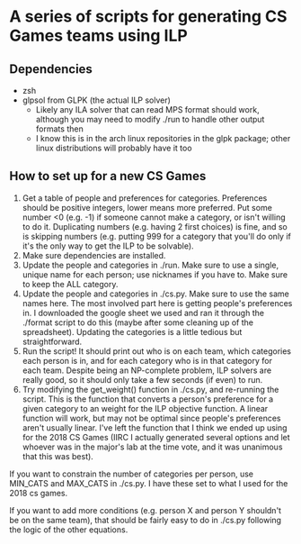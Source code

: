 # A series of scripts for generating CS Games teams using ILP

## Dependencies

- zsh
- glpsol from GLPK (the actual ILP solver)
  - Likely any ILA solver that can read MPS format should work, although you
    may need to modify ./run to handle other output formats then
  - I know this is in the arch linux repositories in the glpk package; other
    linux distributions will probably have it too

## How to set up for a new CS Games

1. Get a table of people and preferences for categories. Preferences should be
   positive integers, lower means more preferred. Put some number <0 (e.g. -1)
   if someone cannot make a category, or isn't willing to do it. Duplicating
   numbers (e.g. having 2 first choices) is fine, and so is skipping numbers (e.g.
   putting 999 for a category that you'll do only if it's the only way to get the
   ILP to be solvable).
2. Make sure dependencies are installed.
3. Update the people and categories in ./run. Make sure to use a single, unique
   name for each person; use nicknames if you have to. Make sure to keep the
   ALL category.
4. Update the people and categories in ./cs.py. Make sure to use the same
   names here. The most involved part here is getting people's preferences in.
   I downloaded the google sheet we used and ran it through the ./format script
   to do this (maybe after some cleaning up of the spreadsheet). Updating the
   categories is a little tedious but straightforward.
5. Run the script! It should print out who is on each team, which categories
   each person is in, and for each category who is in that category for each
   team. Despite being an NP-complete problem, ILP solvers are really good, so
   it should only take a few seconds (if even) to run.
6. Try modifying the get_weight() function in ./cs.py, and re-running the
   script. This is the function that converts a person's preference for a given
   category to an weight for the ILP objective function. A linear function will
   work, but may not be optimal since people's preferences aren't usually
   linear. I've left the function that I think we ended up using for the 2018
   CS Games (IIRC I actually generated several options and let whoever was
   in the major's lab at the time vote, and it was unanimous that this was
   best).

If you want to constrain the number of categories per person, use MIN_CATS and
MAX_CATS in ./cs.py. I have these set to what I used for the 2018 cs games.

If you want to add more conditions (e.g. person X and person Y shouldn't be on
the same team), that should be fairly easy to do in ./cs.py following the
logic of the other equations.
